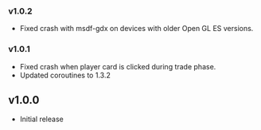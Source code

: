 ### v1.0.2
- Fixed crash with msdf-gdx on devices with older Open GL ES versions.

### v1.0.1
- Fixed crash when player card is clicked during trade phase.
- Updated coroutines to 1.3.2

## v1.0.0
- Initial release
